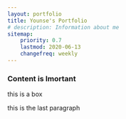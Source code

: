 ```yaml
---
layout: portfolio
title: Younse's Portfolio
# description: Information about me
sitemap:
    priority: 0.7
    lastmod: 2020-06-13
    changefreq: weekly
---
```

<!-- ## About Me -->
<!-- ### Resume -->
<!-- <span class="image center"><object data="/images/resume.pdf" width = "600" height = "800" type = 'application/pdf' /></span> -->



### Content is Imortant
<div class="box">
  <p>
  this is a box
  </p>
</div>

<!-- <span class="image left"><img src="{{ "/images/pic05.jpg" | absolute_url }}" alt="" /></span> -->

this is the last paragraph
